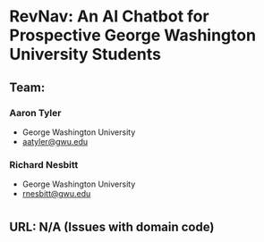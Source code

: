 # RevNav: An AI Chatbot for Prospective George Washington University Students
## Team:
### Aaron Tyler
- George Washington University
- aatyler@gwu.edu
### Richard Nesbitt
- George Washington University
- rnesbitt@gwu.edu
# 
## URL: N/A (Issues with domain code)